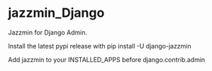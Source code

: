 # jazzmin_Django


Jazzmin for Django Admin.


Install the latest pypi release with pip install -U django-jazzmin


Add jazzmin to your INSTALLED_APPS before django.contrib.admin

